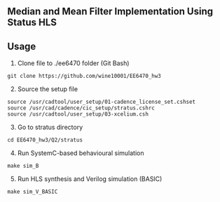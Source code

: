 ## Median and Mean Filter Implementation Using Status HLS

## Usage
1. Clone file to ./ee6470 folder (Git Bash)
```properties
git clone https://github.com/wine10001/EE6470_hw3
```
2. Source the setup file
```properties
source /usr/cadtool/user_setup/01-cadence_license_set.cshset
source /usr/cad/cadence/cic_setup/stratus.cshrc
source /usr/cadtool/user_setup/03-xcelium.csh
```
3. Go to stratus directory
```properties
cd EE6470_hw3/Q2/stratus
```
4. Run SystemC-based behavioural simulation
```properties
make sim_B
```
5. Run HLS synthesis and Verilog simulation (BASIC)
```properties
make sim_V_BASIC
```

